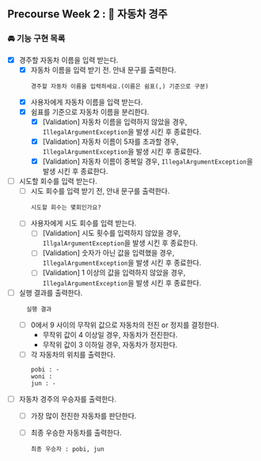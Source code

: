 ##  Precourse Week 2 : 🚗 자동차 경주
### 🚘 기능 구현 목록
- [x] 경주할 자동차 이름을 입력 받는다.
  - [x] 자동차 이름을 입력 받기 전. 안내 문구를 출력한다.
    ```
    경주할 자동차 이름을 입력하세요.(이름은 쉼표(,) 기준으로 구분)
    ```
  - [x] 사용자에게 자동차 이름을 입력 받는다.
  - [x] 쉼표를 기준으로 자동차 이름을 분리한다.
    - [x] [Validation] 자동차 이름을 입력하지 않았을 경우, `IllegalArgumentException`을 발생 시킨 후 종료한다.
    - [x] [Validation] 자동차 이름이 5자를 초과할 경우, `IllegalArgumentException`을 발생 시킨 후 종료한다.
    - [x] [Validation] 자동차 이름이 중복일 경우, `IllegalArgumentException`을 발생 시킨 후 종료한다.
- [ ] 시도할 회수를 입력 받는다.
  - [ ] 시도 회수를 입력 받기 전, 안내 문구를 출력한다.
    ```
    시도할 회수는 몇회인가요?
    ```
  - [ ] 사용자에게 시도 회수를 입력 받는다.
    - [ ] [Validation] 시도 횟수를 입력하지 않았을 경우, `IllgalArgumentException`을 발생 시킨 후 종료한다.
    - [ ] [Validation] 숫자가 아닌 값을 입력했을 경우, `IllegalArgumentException`을 발생 시킨 후 종료한다.
    - [ ] [Validation] 1 이상의 값을 입력하지 않았을 경우, `IllegalArgumentException`을 발생 시킨 후 종료한다.
- [ ] 실행 결과를 출력한다.
  ```
    실행 결과
  ```
  - [ ] 0에서 9 사이의 무작위 값으로 자동차의 전진 or 정지를 결정한다.
    - 무작위 값이 4 이상일 경우, 자동차가 전진한다.
    - 무작위 값이 3 이하일 경우, 자동차가 정지한다.
  - [ ] 각 자동차의 위치를 출력한다.
    ```
    pobi : -
    woni : 
    jun : -
    ```
- [ ] 자동차 경주의 우승자를 출력한다.
  - [ ] 가장 많이 전진한 자동차를 판단한다.
  - [ ] 최종 우승한 자동차를 출력한다.
    ```
    최종 우승자 : pobi, jun
    ```
        